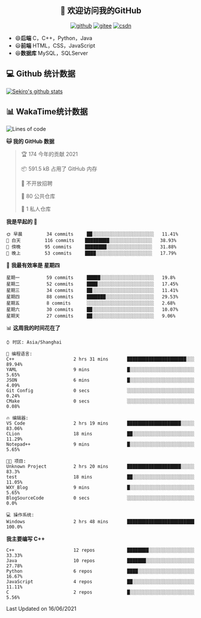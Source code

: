 <h2 align="center">👋 欢迎访问我的GitHub</h2>
<p align="center">
  <a href="https://666wxy666.github.io/"><img src="https://img.shields.io/badge/GitHub-24292e" alt="github"></a>
  <a href="https://gitee.com/wxy_666"><img src="https://img.shields.io/badge/Gitee-fe7300" alt="gitee"></a>
  <a href="https://blog.csdn.net/WXY_666"><img src="https://img.shields.io/badge/CSDN-cf000e" alt="csdn"></a>
</p>

- 😄**后端** C，C++，Python，Java
- 😃**前端** HTML，CSS，JavaScript
- 😆**数据库** MySQL，SQLServer

## 💻 Github 统计数据
[![Sekiro's github stats](https://github-readme-stats.vercel.app/api?username=666WXY666)](https://666wxy666.github.io/)

## 📊 WakaTime统计数据

<!--START_SECTION:waka-->
![Lines of code](https://img.shields.io/badge/%E4%BB%8E%E3%80%8C%E4%BD%A0%E5%A5%BD%E4%B8%96%E7%95%8C%E3%80%8D%E6%88%91%E5%B7%B2%E7%BB%8F%E5%86%99%E4%BA%86-1.7%20million%20%E8%A1%8C%E4%BB%A3%E7%A0%81-blue)

**🐱 我的 GitHub 数据** 

> 🏆 174 今年的贡献 2021
 > 
> 📦 591.5 kB 占用了 GitHub 内存 
 > 
> 🚫 不开放招聘
 > 
> 📜 80 公共仓库 
 > 
> 🔑 1 私人仓库 
 > 
**我是早起的 🐤** 

```text
🌞 早晨         34 commits     ██░░░░░░░░░░░░░░░░░░░░░░░   11.41% 
🌆 白天         116 commits    █████████░░░░░░░░░░░░░░░░   38.93% 
🌃 傍晚         95 commits     ████████░░░░░░░░░░░░░░░░░   31.88% 
🌙 晚上         53 commits     ████░░░░░░░░░░░░░░░░░░░░░   17.79%

```
📅 **我最有效率是 星期四** 

```text
星期一          59 commits     █████░░░░░░░░░░░░░░░░░░░░   19.8% 
星期二          52 commits     ████░░░░░░░░░░░░░░░░░░░░░   17.45% 
星期三          34 commits     ██░░░░░░░░░░░░░░░░░░░░░░░   11.41% 
星期四          88 commits     ███████░░░░░░░░░░░░░░░░░░   29.53% 
星期五          8 commits      ░░░░░░░░░░░░░░░░░░░░░░░░░   2.68% 
星期六          30 commits     ██░░░░░░░░░░░░░░░░░░░░░░░   10.07% 
星期天          27 commits     ██░░░░░░░░░░░░░░░░░░░░░░░   9.06%

```


📊 **这周我的时间花在了** 

```text
⌚︎ 时区: Asia/Shanghai

💬 编程语言: 
C++                      2 hrs 31 mins       ██████████████████████░░░   89.94% 
YAML                     9 mins              █░░░░░░░░░░░░░░░░░░░░░░░░   5.65% 
JSON                     6 mins              █░░░░░░░░░░░░░░░░░░░░░░░░   4.09% 
Git Config               0 secs              ░░░░░░░░░░░░░░░░░░░░░░░░░   0.24% 
CMake                    0 secs              ░░░░░░░░░░░░░░░░░░░░░░░░░   0.08%

🔥 编辑器: 
VS Code                  2 hrs 19 mins       ████████████████████░░░░░   83.06% 
CLion                    18 mins             ██░░░░░░░░░░░░░░░░░░░░░░░   11.29% 
Notepad++                9 mins              █░░░░░░░░░░░░░░░░░░░░░░░░   5.65%

🐱‍💻 项目: 
Unknown Project          2 hrs 20 mins       ████████████████████░░░░░   83.3% 
test                     18 mins             ██░░░░░░░░░░░░░░░░░░░░░░░   11.05% 
WXY_Blog                 9 mins              █░░░░░░░░░░░░░░░░░░░░░░░░   5.65% 
BlogSourceCode           0 secs              ░░░░░░░░░░░░░░░░░░░░░░░░░   0.0%

💻 操作系统: 
Windows                  2 hrs 48 mins       █████████████████████████   100.0%

```

**我主要编写 C++** 

```text
C++                      12 repos            ████████░░░░░░░░░░░░░░░░░   33.33% 
Java                     10 repos            ███████░░░░░░░░░░░░░░░░░░   27.78% 
Python                   6 repos             ████░░░░░░░░░░░░░░░░░░░░░   16.67% 
JavaScript               4 repos             ██░░░░░░░░░░░░░░░░░░░░░░░   11.11% 
C                        2 repos             █░░░░░░░░░░░░░░░░░░░░░░░░   5.56%

```



 Last Updated on 16/06/2021
<!--END_SECTION:waka-->

<!--
**666WXY666/666WXY666** is a ✨ _special_ ✨ repository because its `README.md` (this file) appears on your GitHub profile.

Here are some ideas to get you started:

- 🔭 I’m currently working on ...
- 🌱 I’m currently learning ...
- 👯 I’m looking to collaborate on ...
- 🤔 I’m looking for help with ...
- 💬 Ask me about ...
- 📫 How to reach me: ...
- 😄 Pronouns: ...
- ⚡ Fun fact: ...
-->
